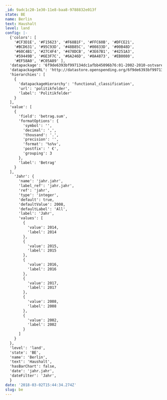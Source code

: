 ```yaml
---
_id: 9adc1c20-1e30-11e8-baa8-9788832e013f
state: BE
name: Berlin
text: Haushalt
level: land
config: |-
  {'colors': [
    '#CF3D1E', '#F15623', '#F68B1F', '#FFC60B', '#DFCE21',
    '#BCD631', '#95C93D', '#48B85C', '#00833D', '#00B48D',
    '#60C4B1', '#27C4F4', '#478DCB', '#3E67B1', '#4251A3',
    '#59449B', '#6E3F7C', '#6A246D', '#8A4873', '#EB0080',
    '#EF58A0', '#C05A89' ],
  'datapackage': '6f9de6393bf997134dc1afbb45096b76:01-2002-2010-ostvarenje-funkcijska-v2-bedenica',
  'datapackageURL': 'http://datastore.openspending.org/6f9de6393bf997134dc1afbb45096b76/01-2002-2010-ostvarenje-funkcijska-v2-bedenica/final/datapackage.json',
  'hierarchies': [
    {
      'datapackageHierarchy': 'functional_classification',
      'url': 'politikfelder',
      'label': 'Politikfelder'
    }
  ],
  'value': [
    {
      'field': 'betrag.sum',
      'formatOptions': {
        'symbol': '',
        'decimal': ',',
        'thousand': '.',
        'precision': '',
        'format': '%s%v',
        'postfix': ' €',
        'grouping': 3
      },
      'label': 'Betrag'
    }
  ],
    'Jahr': {
      'name': 'jahr.jahr',
      'label_ref': 'jahr.jahr',
      'ref': 'jahr',
      'type': 'integer',
      'default': true,
      'defaultValue': 2008,
      'defaultLabel': 'All',
      'label': 'Jahr',
      'values': [
        {
          'value': 2014,
          'label': 2014
        },
        {
          'value': 2015,
          'label': 2015
        },
        {
          'value': 2016,
          'label': 2016
        },
        {
          'value': 2017,
          'label': 2017
        },
        {
          'value': 2008,
          'label': 2008
        },
        {
          'value': 2002,
          'label': 2002
        }
      ]
    }
  },
  'level': 'land',
  'state': 'BE',
  'name': 'Berlin',
  'text': 'Haushalt',
  'hasBarChart': false,
  'date': 'jahr.jahr',
  'dateFilter': 'Jahr',
  }
date: '2018-03-02T15:44:34.274Z'
slug: be
---
```

